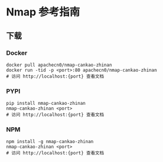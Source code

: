 # Nmap 参考指南

## 下载

### Docker

```
docker pull apachecn0/nmap-cankao-zhinan
docker run -tid -p <port>:80 apachecn0/nmap-cankao-zhinan
# 访问 http://localhost:{port} 查看文档
```

### PYPI

```
pip install nmap-cankao-zhinan
nmap-cankao-zhinan <port>
# 访问 http://localhost:{port} 查看文档
```

### NPM

```
npm install -g nmap-cankao-zhinan
nmap-cankao-zhinan <port>
# 访问 http://localhost:{port} 查看文档
```